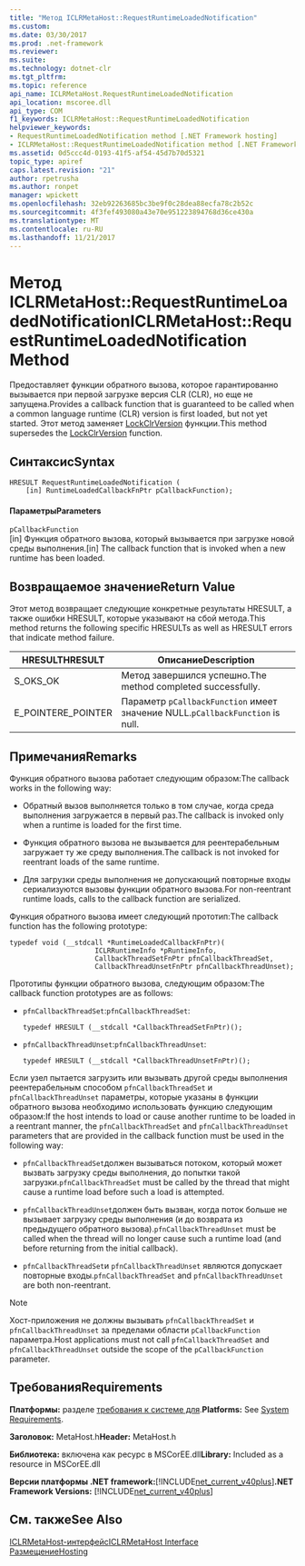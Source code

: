 ```yaml
---
title: "Метод ICLRMetaHost::RequestRuntimeLoadedNotification"
ms.custom: 
ms.date: 03/30/2017
ms.prod: .net-framework
ms.reviewer: 
ms.suite: 
ms.technology: dotnet-clr
ms.tgt_pltfrm: 
ms.topic: reference
api_name: ICLRMetaHost.RequestRuntimeLoadedNotification
api_location: mscoree.dll
api_type: COM
f1_keywords: ICLRMetaHost::RequestRuntimeLoadedNotification
helpviewer_keywords:
- RequestRuntimeLoadedNotification method [.NET Framework hosting]
- ICLRMetaHost::RequestRuntimeLoadedNotification method [.NET Framework hosting]
ms.assetid: 0d5ccc4d-0193-41f5-af54-45d7b70d5321
topic_type: apiref
caps.latest.revision: "21"
author: rpetrusha
ms.author: ronpet
manager: wpickett
ms.openlocfilehash: 32eb92263685bc3be9f0c28dea88ecfa78c2b52c
ms.sourcegitcommit: 4f3fef493080a43e70e951223894768d36ce430a
ms.translationtype: MT
ms.contentlocale: ru-RU
ms.lasthandoff: 11/21/2017
---
```

# <a name="iclrmetahostrequestruntimeloadednotification-method"></a><span data-ttu-id="fb963-102">Метод ICLRMetaHost::RequestRuntimeLoadedNotification</span><span class="sxs-lookup"><span data-stu-id="fb963-102">ICLRMetaHost::RequestRuntimeLoadedNotification Method</span></span>
<span data-ttu-id="fb963-103">Предоставляет функции обратного вызова, которое гарантированно вызывается при первой загрузке версия CLR (CLR), но еще не запущена.</span><span class="sxs-lookup"><span data-stu-id="fb963-103">Provides a callback function that is guaranteed to be called when a common language runtime (CLR) version is first loaded, but not yet started.</span></span> <span data-ttu-id="fb963-104">Этот метод заменяет [LockClrVersion](../../../../docs/framework/unmanaged-api/hosting/lockclrversion-function.md) функции.</span><span class="sxs-lookup"><span data-stu-id="fb963-104">This method supersedes the [LockClrVersion](../../../../docs/framework/unmanaged-api/hosting/lockclrversion-function.md) function.</span></span>  
  
## <a name="syntax"></a><span data-ttu-id="fb963-105">Синтаксис</span><span class="sxs-lookup"><span data-stu-id="fb963-105">Syntax</span></span>  
  
```  
HRESULT RequestRuntimeLoadedNotification (  
    [in] RuntimeLoadedCallbackFnPtr pCallbackFunction);  
```  
  
#### <a name="parameters"></a><span data-ttu-id="fb963-106">Параметры</span><span class="sxs-lookup"><span data-stu-id="fb963-106">Parameters</span></span>  
 `pCallbackFunction`  
 <span data-ttu-id="fb963-107">[in] Функция обратного вызова, который вызывается при загрузке новой среды выполнения.</span><span class="sxs-lookup"><span data-stu-id="fb963-107">[in] The callback function that is invoked when a new runtime has been loaded.</span></span>  
  
## <a name="return-value"></a><span data-ttu-id="fb963-108">Возвращаемое значение</span><span class="sxs-lookup"><span data-stu-id="fb963-108">Return Value</span></span>  
 <span data-ttu-id="fb963-109">Этот метод возвращает следующие конкретные результаты HRESULT, а также ошибки HRESULT, которые указывают на сбой метода.</span><span class="sxs-lookup"><span data-stu-id="fb963-109">This method returns the following specific HRESULTs as well as HRESULT errors that indicate method failure.</span></span>  
  
|<span data-ttu-id="fb963-110">HRESULT</span><span class="sxs-lookup"><span data-stu-id="fb963-110">HRESULT</span></span>|<span data-ttu-id="fb963-111">Описание</span><span class="sxs-lookup"><span data-stu-id="fb963-111">Description</span></span>|  
|-------------|-----------------|  
|<span data-ttu-id="fb963-112">S_OK</span><span class="sxs-lookup"><span data-stu-id="fb963-112">S_OK</span></span>|<span data-ttu-id="fb963-113">Метод завершился успешно.</span><span class="sxs-lookup"><span data-stu-id="fb963-113">The method completed successfully.</span></span>|  
|<span data-ttu-id="fb963-114">E_POINTER</span><span class="sxs-lookup"><span data-stu-id="fb963-114">E_POINTER</span></span>|<span data-ttu-id="fb963-115">Параметр `pCallbackFunction` имеет значение NULL.</span><span class="sxs-lookup"><span data-stu-id="fb963-115">`pCallbackFunction` is null.</span></span>|  
  
## <a name="remarks"></a><span data-ttu-id="fb963-116">Примечания</span><span class="sxs-lookup"><span data-stu-id="fb963-116">Remarks</span></span>  
 <span data-ttu-id="fb963-117">Функция обратного вызова работает следующим образом:</span><span class="sxs-lookup"><span data-stu-id="fb963-117">The callback works in the following way:</span></span>  
  
-   <span data-ttu-id="fb963-118">Обратный вызов выполняется только в том случае, когда среда выполнения загружается в первый раз.</span><span class="sxs-lookup"><span data-stu-id="fb963-118">The callback is invoked only when a runtime is loaded for the first time.</span></span>  
  
-   <span data-ttu-id="fb963-119">Функция обратного вызова не вызывается для реентерабельным загружает ту же среду выполнения.</span><span class="sxs-lookup"><span data-stu-id="fb963-119">The callback is not invoked for reentrant loads of the same runtime.</span></span>  
  
-   <span data-ttu-id="fb963-120">Для загрузки среды выполнения не допускающий повторные входы сериализуются вызовы функции обратного вызова.</span><span class="sxs-lookup"><span data-stu-id="fb963-120">For non-reentrant runtime loads, calls to the callback function are serialized.</span></span>  
  
 <span data-ttu-id="fb963-121">Функция обратного вызова имеет следующий прототип:</span><span class="sxs-lookup"><span data-stu-id="fb963-121">The callback function has the following prototype:</span></span>  
  
```  
typedef void (__stdcall *RuntimeLoadedCallbackFnPtr)(  
                     ICLRRuntimeInfo *pRuntimeInfo,  
                     CallbackThreadSetFnPtr pfnCallbackThreadSet,  
                     CallbackThreadUnsetFnPtr pfnCallbackThreadUnset);  
```  
  
 <span data-ttu-id="fb963-122">Прототипы функции обратного вызова, следующим образом:</span><span class="sxs-lookup"><span data-stu-id="fb963-122">The callback function prototypes are as follows:</span></span>  
  
-   <span data-ttu-id="fb963-123">`pfnCallbackThreadSet`:</span><span class="sxs-lookup"><span data-stu-id="fb963-123">`pfnCallbackThreadSet`:</span></span>  
  
    ```  
    typedef HRESULT (__stdcall *CallbackThreadSetFnPtr)();  
    ```  
  
-   <span data-ttu-id="fb963-124">`pfnCallbackThreadUnset`:</span><span class="sxs-lookup"><span data-stu-id="fb963-124">`pfnCallbackThreadUnset`:</span></span>  
  
    ```  
    typedef HRESULT (__stdcall *CallbackThreadUnsetFnPtr)();  
    ```  
  
 <span data-ttu-id="fb963-125">Если узел пытается загрузить или вызывать другой среды выполнения реентерабельным способом `pfnCallbackThreadSet` и `pfnCallbackThreadUnset` параметры, которые указаны в функции обратного вызова необходимо использовать функцию следующим образом:</span><span class="sxs-lookup"><span data-stu-id="fb963-125">If the host intends to load or cause another runtime to be loaded in a reentrant manner, the `pfnCallbackThreadSet` and `pfnCallbackThreadUnset` parameters that are provided in the callback function must be used in the following way:</span></span>  
  
-   <span data-ttu-id="fb963-126">`pfnCallbackThreadSet`должен вызываться потоком, который может вызвать загрузку среды выполнения, до попытки такой загрузки.</span><span class="sxs-lookup"><span data-stu-id="fb963-126">`pfnCallbackThreadSet` must be called by the thread that might cause a runtime load before such a load is attempted.</span></span>  
  
-   <span data-ttu-id="fb963-127">`pfnCallbackThreadUnset`должен быть вызван, когда поток больше не вызывает загрузку среды выполнения (и до возврата из предыдущего обратного вызова).</span><span class="sxs-lookup"><span data-stu-id="fb963-127">`pfnCallbackThreadUnset` must be called when the thread will no longer cause such a runtime load (and before returning from the initial callback).</span></span>  
  
-   <span data-ttu-id="fb963-128">`pfnCallbackThreadSet`и `pfnCallbackThreadUnset` являются допускает повторные входы.</span><span class="sxs-lookup"><span data-stu-id="fb963-128">`pfnCallbackThreadSet` and `pfnCallbackThreadUnset` are both non-reentrant.</span></span>  
  
> [!NOTE]
>  <span data-ttu-id="fb963-129">Хост-приложения не должны вызывать `pfnCallbackThreadSet` и `pfnCallbackThreadUnset` за пределами области `pCallbackFunction` параметра.</span><span class="sxs-lookup"><span data-stu-id="fb963-129">Host applications must not call `pfnCallbackThreadSet` and `pfnCallbackThreadUnset` outside the scope of the `pCallbackFunction` parameter.</span></span>  
  
## <a name="requirements"></a><span data-ttu-id="fb963-130">Требования</span><span class="sxs-lookup"><span data-stu-id="fb963-130">Requirements</span></span>  
 <span data-ttu-id="fb963-131">**Платформы:** разделе [требования к системе для](../../../../docs/framework/get-started/system-requirements.md).</span><span class="sxs-lookup"><span data-stu-id="fb963-131">**Platforms:** See [System Requirements](../../../../docs/framework/get-started/system-requirements.md).</span></span>  
  
 <span data-ttu-id="fb963-132">**Заголовок:** MetaHost.h</span><span class="sxs-lookup"><span data-stu-id="fb963-132">**Header:** MetaHost.h</span></span>  
  
 <span data-ttu-id="fb963-133">**Библиотека:** включена как ресурс в MSCorEE.dll</span><span class="sxs-lookup"><span data-stu-id="fb963-133">**Library:** Included as a resource in MSCorEE.dll</span></span>  
  
 <span data-ttu-id="fb963-134">**Версии платформы .NET framework:**[!INCLUDE[net_current_v40plus](../../../../includes/net-current-v40plus-md.md)]</span><span class="sxs-lookup"><span data-stu-id="fb963-134">**.NET Framework Versions:** [!INCLUDE[net_current_v40plus](../../../../includes/net-current-v40plus-md.md)]</span></span>  
  
## <a name="see-also"></a><span data-ttu-id="fb963-135">См. также</span><span class="sxs-lookup"><span data-stu-id="fb963-135">See Also</span></span>  
 [<span data-ttu-id="fb963-136">ICLRMetaHost-интерфейс</span><span class="sxs-lookup"><span data-stu-id="fb963-136">ICLRMetaHost Interface</span></span>](../../../../docs/framework/unmanaged-api/hosting/iclrmetahost-interface.md)  
 [<span data-ttu-id="fb963-137">Размещение</span><span class="sxs-lookup"><span data-stu-id="fb963-137">Hosting</span></span>](../../../../docs/framework/unmanaged-api/hosting/index.md)

